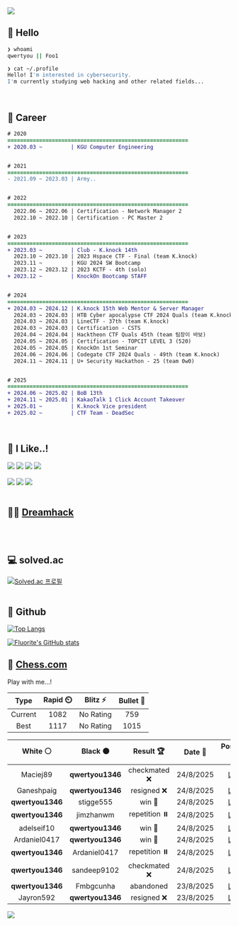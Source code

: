 <div align=left>
  <img src="https://capsule-render.vercel.app/api?type=waving&height=300&color=00f0e0&text=•⩊•" />
<br>

## 👋 Hello
```zsh
❯ whoami
qwertyou || Foo1

❯ cat ~/.profile
Hello! I'm interested in cybersecurity.
I'm currently studying web hacking and other related fields...
```
<br>
  
## 🌱 Career
```diff
# 2020
=========================================================
+ 2020.03 ~         | KGU Computer Engineering


# 2021
=========================================================
- 2021.09 ~ 2023.03 | Army..


# 2022
=========================================================
  2022.06 ~ 2022.06 | Certification - Network Manager 2
  2022.10 ~ 2022.10 | Certification - PC Master 2


# 2023
=========================================================
+ 2023.03 ~         | Club - K.knock 14th
  2023.10 ~ 2023.10 | 2023 Hspace CTF - Final (team K.knock)
  2023.11 ~         | KGU 2024 SW Bootcamp
  2023.12 ~ 2023.12 | 2023 KCTF - 4th (solo)
+ 2023.12 ~         | KnockOn Bootcamp STAFF


# 2024
=========================================================
+ 2024.03 ~ 2024.12 | K.knock 15th Web Mentor & Server Manager
  2024.03 ~ 2024.03 | HTB Cyber apocalypse CTF 2024 Quals (team K.knock)
  2024.03 ~ 2024.03 | LineCTF - 37th (team K.knock)
  2024.03 ~ 2024.03 | Certification - CSTS
  2024.04 ~ 2024.04 | Hacktheon CTF Quals 45th (team 팀장이 바보)
  2024.05 ~ 2024.05 | Certification - TOPCIT LEVEL 3 (520)
  2024.05 ~ 2024.05 | KnockOn 1st Seminar
  2024.06 ~ 2024.06 | Codegate CTF 2024 Quals - 49th (team K.knock)
  2024.11 ~ 2024.11 | U+ Security Hackathon - 25 (team 0w0)


# 2025
=========================================================
+ 2024.06 ~ 2025.02 | BoB 13th
+ 2024.11 ~ 2025.01 | KakaoTalk 1 Click Account Takeover
+ 2025.01 ~         | K.knock Vice president
+ 2025.02 ~         | CTF Team - DeadSec
```
<br>

## 🔨 I Like..!
<img src="https://img.shields.io/badge/Java-ED8B00?style=for-the-badge&logo=openjdk&logoColor=white">
<img src="https://img.shields.io/badge/python-3776AB?style=for-the-badge&logo=python&logoColor=white">
<img src="https://img.shields.io/badge/PHP-777BB4?style=for-the-badge&logo=php&logoColor=white">
<img src="https://img.shields.io/badge/Node.js-43853D?style=for-the-badge&logo=node.js&logoColor=white">
<br><br>
<img src="https://img.shields.io/badge/linux-FCC624?style=for-the-badge&logo=linux&logoColor=black"> 
<img src="https://img.shields.io/badge/docker-%230db7ed.svg?style=for-the-badge&logo=docker&logoColor=white">
<img src="https://img.shields.io/badge/GIT-E44C30?style=for-the-badge&logo=git&logoColor=white">
<br><br>

## 👨‍💻 [Dreamhack](https://dreamhack.io/users/40186)
<br><br>


## 💻 solved.ac
[![Solved.ac
프로필](http://mazassumnida.wtf/api/v2/generate_badge?boj=qwertyou)](https://solved.ac/qwertyou)
<br><br>

## 🚀 Github
[![Top Langs](https://github-readme-stats.vercel.app/api/top-langs/?username=qw3rtyou&layout=compact)](https://github.com/qw3rtyou/github-readme-stats)

[![Fluorite's GitHub stats](https://github-readme-stats.vercel.app/api?username=qw3rtyou)](https://github.com/anuraghazra/github-readme-stats)

## 🏁 [Chess.com](https://www.chess.com/)
Play with me...!
<!--START_SECTION:chessStats-->
<!-- Automatically generated with https://github.com/Balastrong/chess-stats-action -->

| Type | Rapid ⏲️ | Blitz ⚡ | Bullet 🔫 |
|:---:|:---:|:---:|:---:|
| Current | 1082 | No Rating | 759 |
| Best | 1117 | No Rating | 1015 |

| White ⚪ | Black ⚫ | Result 🏆 | Date 📅 | Position 🗺️ | Type 🕕 |
|:---:|:---:|:---:|:---:|:---:|:---:|
| Maciej89 | **qwertyou1346** | checkmated ❌ | 24/8/2025 | <a href="http://www.ee.unb.ca/cgi-bin/tervo/fen.pl?select=7R/1bp1q1kQ/p3r1p1/1p2P3/3p1P2/2PBP3/PP6/2K5 b - - 5 33">Link</a> | Rapid |
| Ganeshpaig | **qwertyou1346** | resigned ❌ | 24/8/2025 | <a href="http://www.ee.unb.ca/cgi-bin/tervo/fen.pl?select=5k2/p3p1b1/2p5/1p1p1Q2/3PP2p/2PB2Bq/PPN5/6K1 b - - 1 26">Link</a> | Rapid |
| **qwertyou1346** | stigge555 | win 🥇 | 24/8/2025 | <a href="http://www.ee.unb.ca/cgi-bin/tervo/fen.pl?select=1k6/1p1rb1pp/pBb1N3/3pP3/1P6/P4BP1/5P1P/2R2RK1 b - - 0 23">Link</a> | Rapid |
| **qwertyou1346** | jimzhanwm | repetition ⏸️ | 24/8/2025 | <a href="http://www.ee.unb.ca/cgi-bin/tervo/fen.pl?select=1r1qnr2/1pp1Rp1k/p2p3p/5Q2/4N3/7P/PnP2PP1/5RK1 b - - 9 24">Link</a> | Rapid |
| adelseif10 | **qwertyou1346** | win 🥇 | 24/8/2025 | <a href="http://www.ee.unb.ca/cgi-bin/tervo/fen.pl?select=1k1r1br1/ppp4p/5Q1p/8/P2N1P2/2P4P/1P4q1/3R1R1K w - - 0 26">Link</a> | Rapid |
| Ardaniel0417 | **qwertyou1346** | win 🥇 | 24/8/2025 | <a href="http://www.ee.unb.ca/cgi-bin/tervo/fen.pl?select=8/3n1p2/4p1p1/6p1/8/3k4/2q5/2K5 w - - 20 48">Link</a> | Rapid |
| **qwertyou1346** | Ardaniel0417 | repetition ⏸️ | 24/8/2025 | <a href="http://www.ee.unb.ca/cgi-bin/tervo/fen.pl?select=5b2/1P1Q2k1/3p2pp/r1qPp3/4P3/3B4/7P/7K b - - 9 42">Link</a> | Rapid |
| **qwertyou1346** | sandeep9102 | checkmated ❌ | 24/8/2025 | <a href="http://www.ee.unb.ca/cgi-bin/tervo/fen.pl?select=r3r2k/6pp/2p5/p7/1pQ1p1PN/1P1n1bR1/Pq3P1P/1K3R2 w - - 3 29">Link</a> | Rapid |
| **qwertyou1346** | Fmbgcunha | abandoned  | 23/8/2025 | <a href="http://www.ee.unb.ca/cgi-bin/tervo/fen.pl?select=6k1/pp6/2p3p1/2R2p1r/1P3P2/1P6/1b1P1KP1/7r w - - 2 38">Link</a> | Rapid |
| Jayron592 | **qwertyou1346** | resigned ❌ | 23/8/2025 | <a href="http://www.ee.unb.ca/cgi-bin/tervo/fen.pl?select=3r2k1/ppp2p1p/6p1/3b4/1N6/2Q4P/P1P2PP1/3RR1K1 b - - 0 27">Link</a> | Rapid |

<!--END_SECTION:chessStats-->


<img src="https://capsule-render.vercel.app/api?type=waving&color=00f0e0&height=150&section=footer" />
</div>


